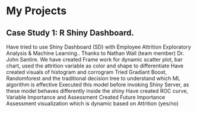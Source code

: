 # My Projects
## Case Study 1: R Shiny Dashboard.
Have tried to use Shiny Dashboard (SD) with Employee Attrition Exploratory Analysis & Machine Learning.. Thanks to Nathan Wall (team member) Dr. John Santire. 
We have created Frame work for dynamic scatter plot, bar chart, used the attrition variable as color and shape to differentiate
Have created visuals of histogram and corrogram
Tried Gradiant Boost, Randomforest and the traditional decision tree to understand which ML algorithm is effective
Executed this model before invoking Shiny Server, as these model behaves differently inside the shiny
Have created ROC curve, Variable Importance and Assessment
Created Future Importance Assessment visualization which is dynamic based on Attrition (yes/no)
